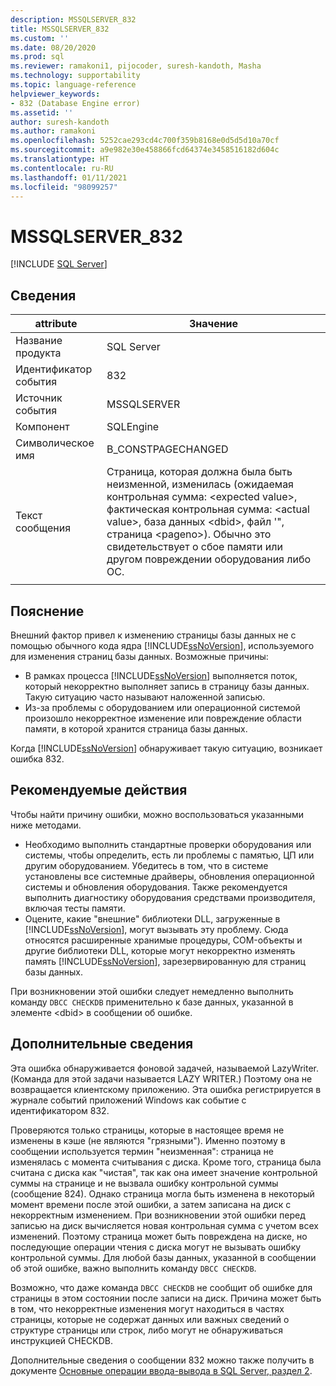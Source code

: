 ```yaml
---
description: MSSQLSERVER_832
title: MSSQLSERVER_832
ms.custom: ''
ms.date: 08/20/2020
ms.prod: sql
ms.reviewer: ramakoni1, pijocoder, suresh-kandoth, Masha
ms.technology: supportability
ms.topic: language-reference
helpviewer_keywords:
- 832 (Database Engine error)
ms.assetid: ''
author: suresh-kandoth
ms.author: ramakoni
ms.openlocfilehash: 5252cae293cd4c700f359b8168e0d5d5d10a70cf
ms.sourcegitcommit: a9e982e30e458866fcd64374e3458516182d604c
ms.translationtype: HT
ms.contentlocale: ru-RU
ms.lasthandoff: 01/11/2021
ms.locfileid: "98099257"
---
```

# <a name="mssqlserver_832"></a>MSSQLSERVER_832
 [!INCLUDE [SQL Server](../../includes/applies-to-version/sqlserver.md)]

## <a name="details"></a>Сведения

|attribute|Значение|
|---|---|
|Название продукта|SQL Server|
|Идентификатор события|832|
|Источник события|MSSQLSERVER|
|Компонент|SQLEngine|
|Символическое имя|B_CONSTPAGECHANGED|
|Текст сообщения|Страница, которая должна была быть неизменной, изменилась (ожидаемая контрольная сумма: \<expected value>, фактическая контрольная сумма: \<actual value>, база данных \<dbid>, файл \'<filename>", страница \<pageno>). Обычно это свидетельствует о сбое памяти или другом повреждении оборудования либо ОС.|
||

## <a name="explanation"></a>Пояснение

Внешний фактор привел к изменению страницы базы данных не с помощью обычного кода ядра [!INCLUDE[ssNoVersion](../../includes/ssnoversion-md.md)], используемого для изменения страниц базы данных.  Возможные причины:  

- В рамках процесса [!INCLUDE[ssNoVersion](../../includes/ssnoversion-md.md)] выполняется поток, который некорректно выполняет запись в страницу базы данных. Такую ситуацию часто называют наложенной записью.
- Из-за проблемы с оборудованием или операционной системой произошло некорректное изменение или повреждение области памяти, в которой хранится страница базы данных.  

Когда [!INCLUDE[ssNoVersion](../../includes/ssnoversion-md.md)] обнаруживает такую ситуацию, возникает ошибка 832.

## <a name="user-action"></a>Рекомендуемые действия

Чтобы найти причину ошибки, можно воспользоваться указанными ниже методами.

- Необходимо выполнить стандартные проверки оборудования или системы, чтобы определить, есть ли проблемы с памятью, ЦП или другим оборудованием. Убедитесь в том, что в системе установлены все системные драйверы, обновления операционной системы и обновления оборудования. Также рекомендуется выполнить диагностику оборудования средствами производителя, включая тесты памяти.
- Оцените, какие "внешние" библиотеки DLL, загруженные в [!INCLUDE[ssNoVersion](../../includes/ssnoversion-md.md)], могут вызывать эту проблему. Сюда относятся расширенные хранимые процедуры, COM-объекты и другие библиотеки DLL, которые могут некорректно изменять память [!INCLUDE[ssNoVersion](../../includes/ssnoversion-md.md)], зарезервированную для страниц базы данных.  

При возникновении этой ошибки следует немедленно выполнить команду `DBCC CHECKDB` применительно к базе данных, указанной в элементе \<dbid> в сообщении об ошибке.

## <a name="more-information"></a>Дополнительные сведения

Эта ошибка обнаруживается фоновой задачей, называемой LazyWriter. (Команда для этой задачи называется LAZY WRITER.) Поэтому она не возвращается клиентскому приложению. Эта ошибка регистрируется в журнале событий приложений Windows как событие с идентификатором 832.  

Проверяются только страницы, которые в настоящее время не изменены в кэше (не являются "грязными"). Именно поэтому в сообщении используется термин "неизменная": страница не изменялась с момента считывания с диска. Кроме того, страница была считана с диска как "чистая", так как она имеет значение контрольной суммы на странице и не вызвала ошибку контрольной суммы (сообщение 824). Однако страница могла быть изменена в некоторый момент времени после этой ошибки, а затем записана на диск с некорректным изменением. При возникновении этой ошибки перед записью на диск вычисляется новая контрольная сумма с учетом всех изменений. Поэтому страница может быть повреждена на диске, но последующие операции чтения с диска могут не вызывать ошибку контрольной суммы. Для любой базы данных, указанной в сообщении об этой ошибке, важно выполнить команду `DBCC CHECKDB`.  

Возможно, что даже команда `DBCC CHECKDB` не сообщит об ошибке для страницы в этом состоянии после записи на диск. Причина может быть в том, что некорректные изменения могут находиться в частях страницы, которые не содержат данных или важных сведений о структуре страницы или строк, либо могут не обнаруживаться инструкцией CHECKDB.  

Дополнительные сведения о сообщении 832 можно также получить в документе [Основные операции ввода-вывода в SQL Server, раздел 2](/previous-versions/sql/sql-server-2005/administrator/cc917726(v=technet.10)).